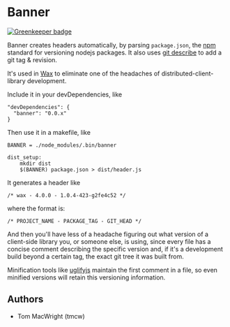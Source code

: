# Banner

[![Greenkeeper badge](https://badges.greenkeeper.io/tmcw/node-banner.svg)](https://greenkeeper.io/)

Banner creates headers automatically, by parsing `package.json`,
the [npm](http://npmjs.org) standard for versioning nodejs packages. It also
uses [git describe](http://ds.io/qUSuQz) to add a git tag & revision.

It's used in [Wax](https://github.com/mapbox/wax) to eliminate one of the
headaches of distributed-client-library development.

Include it in your devDependencies, like

    "devDependencies": {
      "banner": "0.0.x"
    }

Then use it in a makefile, like

    BANNER = ./node_modules/.bin/banner

    dist_setup:
        mkdir dist
        $(BANNER) package.json > dist/header.js

It generates a header like

    /* wax - 4.0.0 - 1.0.4-423-g2fe4c52 */
    
where the format is:

    /* PROJECT_NAME - PACKAGE_TAG - GIT_HEAD */

And then you'll have less of a headache figuring out what version of a
client-side library you, or someone else, is using, since every file has
a concise comment describing the specific version and, if it's a development
build beyond a certain tag, the exact git tree it was built from.

Minification tools like [uglifyjs](https://github.com/mishoo/UglifyJS) maintain
the first comment in a file, so even minified versions will retain this
versioning information.

## Authors

* Tom MacWright (tmcw)
